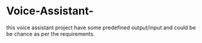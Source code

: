 # Voice-Assistant-
this voice assistant  project have some predefined output/input and could be be chance as per the requirements.
